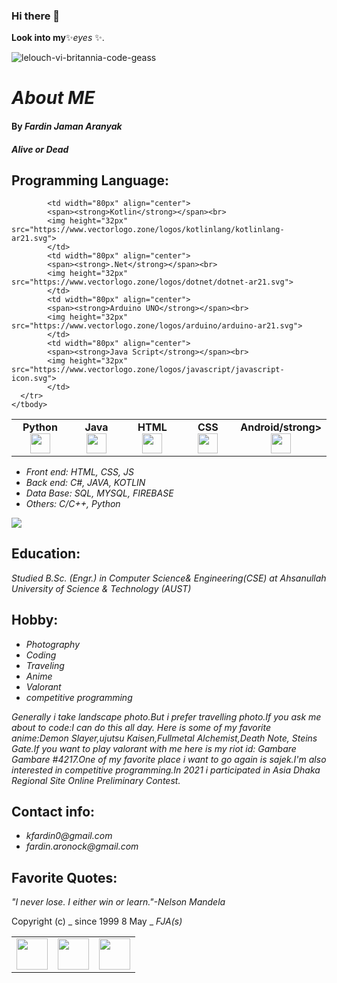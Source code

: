 ### Hi there 👋

**Look into my**✨_eyes_ ✨.

![lelouch-vi-britannia-code-geass](https://user-images.githubusercontent.com/64925270/216568044-79ebc227-eb82-4b02-a822-cab1410478f5.gif)
  
# _About ME_

#### By _**Fardin Jaman Aranyak**_

#### _Alive or Dead_

## Programming Language:
<table width="320px" >
    <tbody>
        <tr valign="top">
            <td width="80px" align="center">
            <span><strong>Python</strong></span><br>
            <img height="32px" src="https://cdn.jsdelivr.net/gh/devicons/devicon/icons/python/python-original.svg">
            </td>
            <td width="80px" align="center">
            <span><strong>Java</strong></span><br>
            <img height="32" src="https://cdn.jsdelivr.net/gh/devicons/devicon/icons/java/java-original.svg">
            </td>
            <td width="80px" align="center">
            <span><strong>HTML</strong></span><br>
            <img height="32" src="https://cdn.jsdelivr.net/gh/devicons/devicon/icons/html5/html5-original.svg">
            </td>
            <td width="80px" align="center">
            <span><strong>CSS</strong></span><br>
            <img height="32px" src="https://cdn.jsdelivr.net/gh/devicons/devicon/icons/css3/css3-original.svg">
            </td>
            <td width="80px" align="center">
            <span><strong>Android/strong></span><br>
            <img height="32px" src="https://www.vectorlogo.zone/logos/android/android-tile.svg">
            </td>
        </tr>
        <tr>
          
            <td width="80px" align="center">
            <span><strong>Kotlin</strong></span><br>
            <img height="32px" src="https://www.vectorlogo.zone/logos/kotlinlang/kotlinlang-ar21.svg">
            </td>
            <td width="80px" align="center">
            <span><strong>.Net</strong></span><br>
            <img height="32px" src="https://www.vectorlogo.zone/logos/dotnet/dotnet-ar21.svg">
            </td>
            <td width="80px" align="center">
            <span><strong>Arduino UNO</strong></span><br>
            <img height="32px" src="https://www.vectorlogo.zone/logos/arduino/arduino-ar21.svg">
            </td>
            <td width="80px" align="center">
            <span><strong>Java Script</strong></span><br>
            <img height="32px" src="https://www.vectorlogo.zone/logos/javascript/javascript-icon.svg">
            </td>
      </tr>
    </tbody>
</table>

* _Front end: HTML, CSS, JS_
* _Back end: C#, JAVA, KOTLIN_
* _Data Base: SQL, MYSQL, FIREBASE_
* _Others: C/C++, Python_
<img src="https://github-readme-stats.vercel.app/api/top-langs?username=Aronnok093&layout=compact"/>

## Education:
_Studied B.Sc. (Engr.) in Computer Science& Engineering(CSE) at Ahsanullah University of Science & Technology (AUST)_

## Hobby:

* _Photography_
* _Coding_
* _Traveling_
* _Anime_
* _Valorant_
* _competitive programming_ 

_Generally i take landscape photo.But i prefer travelling photo.If you ask me about to code:I can do this all day.
Here is some of my favorite anime:Demon Slayer,ujutsu Kaisen,Fullmetal Alchemist,Death Note, Steins Gate.If you want to play valorant with me here is my riot id: Gambare Gambare #4217.One of my favorite place i want to go again is sajek.I'm also interested in competitive programming.In 2021 i participated in Asia Dhaka Regional Site Online Preliminary Contest._

## Contact info:

* _kfardin0@gmail.com_
* _fardin.aronock@gmail.com_

## Favorite Quotes:

_"I never lose. I either win or learn."-Nelson Mandela_

Copyright (c) _ since 1999 8 May _ _FJA(s)_

<table>
    <tbody>
        <tr>
            <td><a href="https://www.facebook.com/fardin.khan.501/">
            <img height="50" src="https://www.vectorlogo.zone/logos/facebook/facebook-ar21.svg" />
            </a></td>
            <td><a href="https://www.linkedin.com/in/md-fardin-jaman-aranyak-744890191/">
            <img height="50" src="https://www.vectorlogo.zone/logos/linkedin/linkedin-ar21.svg" />
            </a></td>
            <td><a href="https://open.spotify.com/artist/0a3zDmrvmZcORfPeONPvfL?si=ad14b061181d406f">
            <img height="50" src="https://www.vectorlogo.zone/logos/spotify/spotify-ar21.svg"/>
            </a></td>
        </tr>
    </tbody>
</table>
